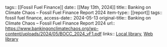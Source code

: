 tags:: [[Fossil Fuel Finance]]
date:: [[May 13th, 2024]]
title:: Banking on Climate Chaos – Fossil Fuel Finance Report 2024
item-type:: [[report]]
tags:: fossil fuel finance,
access-date:: 2024-05-13
original-title:: Banking on Climate Chaos – Fossil Fuel Finance Report 2024
url:: https://www.bankingonclimatechaos.org/wp-content/uploads/2024/05/BOCC_2024_vF1.pdf
links:: [Local library](zotero://select/library/items/FJFJTLQF), [Web library](https://www.zotero.org/users/46463/items/FJFJTLQF)
